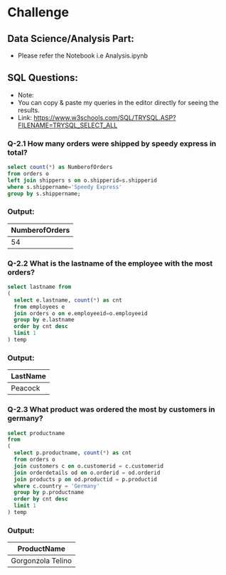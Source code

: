 # Challenge

## Data Science/Analysis Part:
- Please refer the Notebook i.e Analysis.ipynb

## SQL Questions:
- Note:
- You can copy & paste my queries in the editor directly for seeing the results.
- Link: https://www.w3schools.com/SQL/TRYSQL.ASP?FILENAME=TRYSQL_SELECT_ALL

### Q-2.1 How many orders were shipped by speedy express in total?

```sql
select count(*) as NumberofOrders
from orders o 
left join shippers s on o.shipperid=s.shipperid
where s.shippername='Speedy Express'
group by s.shippername;
```
### Output:

| NumberofOrders |
|----------|
|  54 |


### Q-2.2 What is the lastname of the employee with the most orders?
```sql
select lastname from
(
  select e.lastname, count(*) as cnt
  from employees e
  join orders o on e.employeeid=o.employeeid
  group by e.lastname 
  order by cnt desc
  limit 1
) temp
```
### Output:

| LastName |
|----------|
| Peacock  |

### Q-2.3 What product was ordered the most by customers in germany?
```sql
select productname
from
(
  select p.productname, count(*) as cnt
  from orders o
  join customers c on o.customerid = c.customerid
  join orderdetails od on o.orderid = od.orderid
  join products p on od.productid = p.productid
  where c.country = 'Germany'
  group by p.productname
  order by cnt desc
  limit 1
) temp
```
### Output:

| ProductName |
|----------|
| Gorgonzola Telino  |
